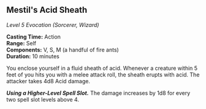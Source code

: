 ## Mestil's Acid Sheath
*Level 5 Evocation (Sorcerer, Wizard)*

**Casting Time:** Action  
**Range:** Self  
**Components:** V, S, M (a handful of fire ants)  
**Duration:** 10 minutes

You enclose yourself in a fluid sheath of acid. Whenever a creature within 5 feet of you hits you with a melee attack roll, the sheath erupts with acid. The attacker takes 4d8 Acid damage.

***Using a Higher-Level Spell Slot.*** The damage increases by 1d8 for every two spell slot levels above 4.